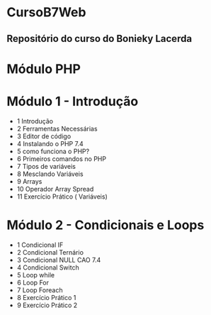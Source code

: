 # CursoB7Web
## Repositório do curso do Bonieky Lacerda

# Módulo  PHP

# Módulo 1 - Introdução

* 1 Introdução
* 2 Ferramentas Necessárias
* 3 Editor de código
* 4 Instalando o PHP 7.4
* 5 como funciona o PHP?
* 6 Primeiros comandos no PHP
* 7 Tipos de variáveis
* 8 Mesclando Variáveis
* 9 Arrays
* 10 Operador Array Spread
* 11 Exercício Prático ( Variáveis)

# Módulo 2 - Condicionais e Loops

* 1 Condicional IF
* 2 Condicional Ternário
* 3 Condicional NULL CAO 7.4
* 4 Condicional Switch
* 5 Loop while
* 6 Loop For
* 7 Loop Foreach
* 8 Exercício Prático 1
* 9 Exercício Prático 2